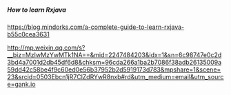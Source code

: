 ##### How to learn Rxjava
https://blog.mindorks.com/a-complete-guide-to-learn-rxjava-b55c0cea3631


http://mp.weixin.qq.com/s?__biz=MzIwMzYwMTk1NA==&mid=2247484203&idx=1&sn=6c98747e0c2d3bd4a7001d2db45df6d8&chksm=96cda266a1ba2b7086f38adb26135009a59dd42c58be4f9c60ed0e56b37952b2d5919173d783&mpshare=1&scene=23&srcid=0503Ebcn1jR7ClZdRYwR8nxb#rd&utm_medium=email&utm_source=gank.io
